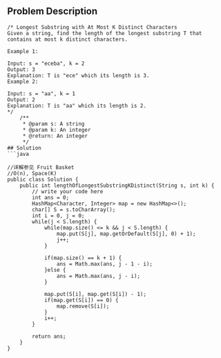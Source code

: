 ## Problem Description
```
/* Longest Substring with At Most K Distinct Characters
Given a string, find the length of the longest substring T that contains at most k distinct characters.

Example 1:

Input: s = "eceba", k = 2
Output: 3
Explanation: T is "ece" which its length is 3.
Example 2:

Input: s = "aa", k = 1
Output: 2
Explanation: T is "aa" which its length is 2.
*/
    /**
     * @param s: A string
     * @param k: An integer
     * @return: An integer
     */
## Solution
```java

//详解参见 Fruit Basket
//O(n), Space(K)
public class Solution {
    public int lengthOfLongestSubstringKDistinct(String s, int k) {
        // write your code here
        int ans = 0;
        HashMap<Character, Integer> map = new HashMap<>();
        char[] S = s.toCharArray();
        int i = 0, j = 0;
        while(j < S.length) {
            while(map.size() <= k && j < S.length) {
                map.put(S[j], map.getOrDefault(S[j], 0) + 1);
                j++;
            }
            
            if(map.size() == k + 1) {
                ans = Math.max(ans, j - 1 - i);
            }else {
                ans = Math.max(ans, j - i);
            }
            
            map.put(S[i], map.get(S[i]) - 1);
            if(map.get(S[i]) == 0) {
                map.remove(S[i]);
            }
            i++;
        }
        
        return ans;
    }
}